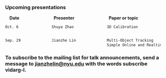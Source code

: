 ### Upcoming presentations

&emsp;**Date** &emsp; &emsp; &emsp; &emsp; &emsp; &emsp; **Presenter** &emsp; &emsp; &emsp; &emsp; &emsp; &emsp; **Paper or topic**
```markdown 
Oct. 6               Shuya Zhao               3D Calibration
                                              
```

```markdown 
Sep. 29              Jianzhe Lin              Multi-Object Tracking
                                              Simple Online and Realtime Tracking with a Deep Association Metric
```

### To subscribe to the mailing list for talk announcements, send a message to **<jianzhelin@nyu.edu>** with the words subscribe vidarg-l. 
